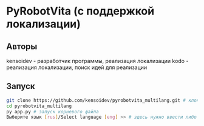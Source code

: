 # PyRobotVita (с поддержкой локализации)

## Авторы
kensoidev - разработчик программы, реализация локализации
kodo - реализация локализации, поиск идей для реализации

## Запуск

```bash
git clone https://github.com/kensoidev/pyrobotvita_multilang.git # клонирование репозитория
cd pyrobotvita_multilang
py app.py # запуск корневого файла
Выберите язык [rus]/Select language [eng] >> # здесь нужно ввести либо rus либо eng
```